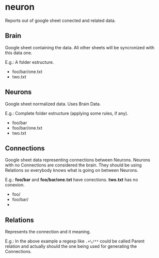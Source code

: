 # neuron
Reports out of google sheet conected and related data.

## Brain
Google sheet containing the data. All other sheets will be syncronized with this data one.

E.g.: A folder estructure.
- foo/bar/one.txt
- two.txt

## Neurons
Google sheet normalized data. Uses Brain Data.

E.g.: Complete folder estructure (applying some rules, if any). 
- foo/bar
- foo/bar/one.txt
- two.txt

## Connections
Google sheet data representing connections between Neurons. 
Neurons with no Connections are considered the brain.
They should be using Relations so everybody knows what is going on between Neurons.

E.g.: **foo/bar** and **foo/bar/one.txt** have conections. **two.txt** has no conexion.
- foo/
- foo/bar/
- 

## Relations
Represents the connection and it meaning.

E.g.: In the above example a regexp like ```.+\/**``` could be called Parent relation and actually should the one being used for generating the Connections.
